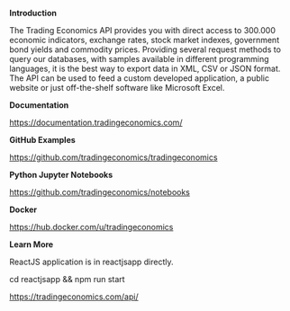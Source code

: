 
**Introduction**

The Trading Economics API provides you with direct access to 300.000 economic indicators, exchange rates, stock market indexes, government bond yields and commodity prices. Providing several request methods to query our databases, with samples available in different programming languages, it is the best way to export data in XML, CSV or JSON format. The API can be used to feed a custom developed application, a public website or just off-the-shelf software like Microsoft Excel.



**Documentation**

https://documentation.tradingeconomics.com/

**GitHub Examples**

https://github.com/tradingeconomics/tradingeconomics


**Python Jupyter Notebooks**

https://github.com/tradingeconomics/notebooks


**Docker**

https://hub.docker.com/u/tradingeconomics


**Learn More**

ReactJS application is in reactjsapp directly.

cd reactjsapp && npm run start



https://tradingeconomics.com/api/





